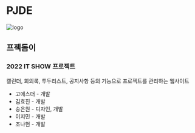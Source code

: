 # PJDE
![logo](https://user-images.githubusercontent.com/81394869/174716223-48076a56-b2f0-4319-850d-eaf79b9a180a.png)
## 프젝돔이
### 2022 IT SHOW 프로젝트
캘린더, 회의록, 투두리스트, 공지사항 등의 기능으로 프로젝트를 관리하는 웹사이트
- 고에스더 - 개발
- 김효진 - 개발
- 송은원 - 디자인, 개발
- 이지민 - 개발
- 조나현 - 개발


